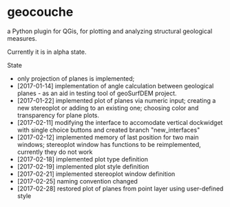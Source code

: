 # geocouche
a Python plugin for QGis, for plotting and analyzing structural geological measures.

Currently it is in alpha state.

State
 - only projection of planes is implemented;
 - [2017-01-14] implementation of angle calculation between geological planes - as an aid in testing tool of geoSurfDEM project.
 - [2017-01-22] implemented plot of planes via numeric input; creating a new stereoplot or adding to an existing one; choosing color and transparency for plane plots.
 - [2017-02-11] modifying the interface to accomodate vertical dockwidget with single choice buttons and created branch "new_interfaces"
 - [2017-02-12] implemented memory of last position for two main windows; stereoplot window has functions to be reimplemented, currently they do not work 
 - [2017-02-18] implemented plot type definition
 - [2017-02-19] implemented plot style definition
 - [2017-02-21] implemented stereoplot window definition
 - [2017-02-25] naming convention changed
 - [2017-02-28] restored plot of planes from point layer using user-defined style 
